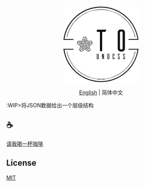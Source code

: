 <p align="center">
<img height="200" src="./assets/kv.png" alt="to unocss">
</p>
<p align="center"> <a href="./README.md">English</a> | 简体中文</p>

:WIP>将JSON数据给出一个层级结构

## :coffee:

[请我喝一杯咖啡](https://github.com/Simon-He95/sponsor)

## License

[MIT](./license)
